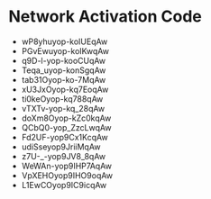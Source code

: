 # Network Activation Code
* wP8yhuyop-koIUEqAw
* PGvEwuyop-koIKwqAw
* q9D-l-yop-kooCUqAw
* Teqa_uyop-konSgqAw
* tab31Oyop-ko-7MqAw
* xU3JxOyop-kq7EoqAw
* ti0keOyop-kq788qAw
* vTXTv-yop-kq_28qAw
* doXm8Oyop-kZc0kqAw
* QCbQ0-yop_ZzcLwqAw
* Fd2UF-yop9Cx1KcqAw
* udiSseyop9JriiMqAw
* z7U-_-yop9JV8_8qAw
* WeWAn-yop9IHP7AqAw
* VpXEHOyop9IHO9oqAw
* L1EwCOyop9IC9icqAw